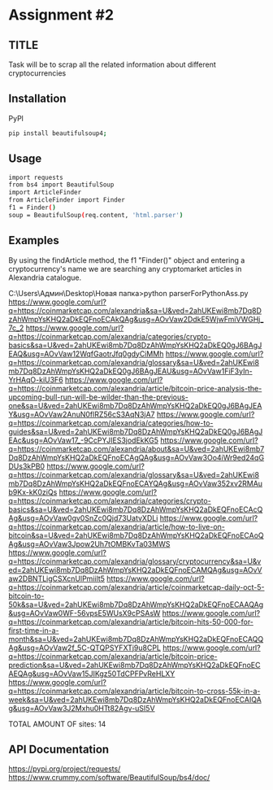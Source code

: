 # Assignment #2

## TITLE

Task will be to scrap all the related information about different cryptocurrencies 


## Installation
PyPl
``` bash 
pip install beautifulsoup4;
```


## Usage

``` bash 
import requests
from bs4 import BeautifulSoup
import ArticleFinder
from ArticleFinder import Finder
f1 = Finder()
soup = BeautifulSoup(req.content, 'html.parser')
```

## Examples

By using the findArticle method, the f1 "Finder()" object and entering a cryptocurrency's name we are searching any cryptomarket articles in Alexandria catalogue.

C:\Users\Админ\Desktop\Новая папка>python parserForPythonAss.py
https://www.google.com/url?q=https://coinmarketcap.com/alexandria&sa=U&ved=2ahUKEwi8mb7Dq8DzAhWmpYsKHQ2aDkEQFnoECAkQAg&usg=AOvVaw2DdkE5WjwFmiVWGHj_7c_2
https://www.google.com/url?q=https://coinmarketcap.com/alexandria/categories/crypto-basics&sa=U&ved=2ahUKEwi8mb7Dq8DzAhWmpYsKHQ2aDkEQ0gJ6BAgJEAQ&usg=AOvVaw12WqfGaotrJfq0gdyCiMMh
https://www.google.com/url?q=https://coinmarketcap.com/alexandria/glossary&sa=U&ved=2ahUKEwi8mb7Dq8DzAhWmpYsKHQ2aDkEQ0gJ6BAgJEAU&usg=AOvVaw1FiF3yIn-YrHAqO-kiU3F6
https://www.google.com/url?q=https://coinmarketcap.com/alexandria/article/bitcoin-price-analysis-the-upcoming-bull-run-will-be-wilder-than-the-previous-one&sa=U&ved=2ahUKEwi8mb7Dq8DzAhWmpYsKHQ2aDkEQ0gJ6BAgJEAY&usg=AOvVaw2AnuN0flRZ56cS3AqN3jA7
https://www.google.com/url?q=https://coinmarketcap.com/alexandria/categories/how-to-guides&sa=U&ved=2ahUKEwi8mb7Dq8DzAhWmpYsKHQ2aDkEQ0gJ6BAgJEAc&usg=AOvVaw17_-9CcPYJIES3jodEkKG5
https://www.google.com/url?q=https://coinmarketcap.com/alexandria/about&sa=U&ved=2ahUKEwi8mb7Dq8DzAhWmpYsKHQ2aDkEQFnoECAgQAg&usg=AOvVaw3Oo4iWr9ed24qGDUs3kPB0
https://www.google.com/url?q=https://coinmarketcap.com/alexandria/glossary&sa=U&ved=2ahUKEwi8mb7Dq8DzAhWmpYsKHQ2aDkEQFnoECAYQAg&usg=AOvVaw352xv2RMAub9Kx-kK0ziQs
https://www.google.com/url?q=https://coinmarketcap.com/alexandria/categories/crypto-basics&sa=U&ved=2ahUKEwi8mb7Dq8DzAhWmpYsKHQ2aDkEQFnoECAcQAg&usg=AOvVaw0gv0SnZc0Qjd73UatvXDLi
https://www.google.com/url?q=https://coinmarketcap.com/alexandria/article/how-to-live-on-bitcoin&sa=U&ved=2ahUKEwi8mb7Dq8DzAhWmpYsKHQ2aDkEQFnoECAoQAg&usg=AOvVaw3Jpow2Uh7tOMBKvTa03MWS
https://www.google.com/url?q=https://coinmarketcap.com/alexandria/glossary/cryptocurrency&sa=U&ved=2ahUKEwi8mb7Dq8DzAhWmpYsKHQ2aDkEQFnoECAMQAg&usg=AOvVaw2DBNTLigCSXcnUlPmiilt5
https://www.google.com/url?q=https://coinmarketcap.com/alexandria/article/coinmarketcap-daily-oct-5-bitcoin-to-50k&sa=U&ved=2ahUKEwi8mb7Dq8DzAhWmpYsKHQ2aDkEQFnoECAAQAg&usg=AOvVaw0WF-56vpsE5WUsX9cPSAsW
https://www.google.com/url?q=https://coinmarketcap.com/alexandria/article/bitcoin-hits-50-000-for-first-time-in-a-month&sa=U&ved=2ahUKEwi8mb7Dq8DzAhWmpYsKHQ2aDkEQFnoECAQQAg&usg=AOvVaw2f_5C-QTQPSYFXTj9u8CPL
https://www.google.com/url?q=https://coinmarketcap.com/alexandria/article/bitcoin-price-prediction&sa=U&ved=2ahUKEwi8mb7Dq8DzAhWmpYsKHQ2aDkEQFnoECAEQAg&usg=AOvVaw15JIKgz50TdCPFPvReHLXY
https://www.google.com/url?q=https://coinmarketcap.com/alexandria/article/bitcoin-to-cross-55k-in-a-week&sa=U&ved=2ahUKEwi8mb7Dq8DzAhWmpYsKHQ2aDkEQFnoECAIQAg&usg=AOvVaw3J2Mxhu0HTt82Agv-uSI5V

TOTAL AMOUNT OF sites: 14



## API Documentation

https://pypi.org/project/requests/
https://www.crummy.com/software/BeautifulSoup/bs4/doc/
